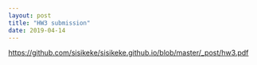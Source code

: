 ```yaml
---
layout: post
title: "HW3 submission"
date: 2019-04-14
---
```

https://github.com/sisikeke/sisikeke.github.io/blob/master/_post/hw3.pdf
